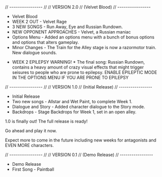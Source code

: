 // -----------------
// 
//    VERSION 2.0
//    (Velvet Blood)
// -----------------

 - Velvet Blood
 - WEEK 2 OUT - Velvet Rage
 - 3 NEW SONGS - Run Away, Eye and Russian Rundown.
 - NEW OPPONENT APPROACHES - Velvet, a Russian maniac 
 - Options Menu - Added an options menu with a bunch of bonus options and options that alters gameplay.
 - Minor Changes - The Train for the Alley stage is now a razormotor train. New dialogue sounds.

* WEEK 2 EPILEPSY WARNING! *
The final song: Russian Rundown, contains a heavy amount of crazy visual effects that might trigger seisures to people who are prone to epilepsy.
ENABLE EPILEPTIC MODE IN THE OPTIONS MENU IF YOU ARE PRONE TO EPILEPSY


// -----------------
// 
//    VERSION 1.0
//    (Initial Release)
// -----------------

 - Initial Release
 - Two new songs - Allstar and Wet Paint, to complete Week 1.
 - Dialogue and Story - Added character dialogue to the Story mode.
 - Backdrops - Stage Backdrops for Week 1, set in an open alley.

1.0 is finally out! The full release is ready!

Go ahead and play it now.

Expect more to come in the future including new weeks for antagonists and EVEN MORE characters.


// -----------------
// 
//    VERSION 0.1
//    (Demo Release)
// -----------------

 - Demo Release
 - First Song - Paintball